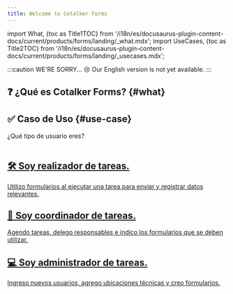 ```yaml
---
title: Welcome to Cotalker Forms
---
```


import What, {toc as Title1TOC} from '/i18n/es/docusaurus-plugin-content-docs/current/products/forms/landing/_what.mdx'; 
import UseCases, {toc as Title2TOC} from '/i18n/es/docusaurus-plugin-content-docs/current/products/forms/landing/_usecases.mdx'; 

:::caution WE'RE SORRY... 😢
Our English version is not yet available.
:::

## ❓ ¿Qué es Cotalker Forms? {#what}

<What/>

## ✅ Caso de Uso {#use-case}

<UseCases/>


<span className="hero__subtitle">¿Qué tipo de usuario eres?</span>
<br/>
<br/>

<div className="container">
<div className="row">

<div className="col col--6 margin-bottom--lg">
<a className="card2 padding--lg cardContainer_qNfC" href="/docs/products/forms/landing/menus/executor">

## 🛠 Soy realizador de tareas.

Utilizo formularios al ejecutar una tarea para enviar y registrar datos relevantes.

</a>
</div>

<div className="col col--6 margin-bottom--lg">
<a className="card2 padding--lg cardContainer_qNfC" href="/docs/products/forms/landing/menus/coordinator">

## 📇 Soy coordinador de tareas.

Agendo tareas, delego responsables e indico los formularios que se deben utilizar.

</a>
</div>

</div>
<div className="row">

<div className="col col--6 margin-bottom--lg">
<a className="card2 padding--lg cardContainer_qNfC" href="/docs/products/forms/landing/menus/admin">

## 💻 Soy administrador de tareas.

Ingreso nuevos usuarios, agrego ubicaciones técnicas y creo formularios.

</a>
</div>

</div>
</div>







